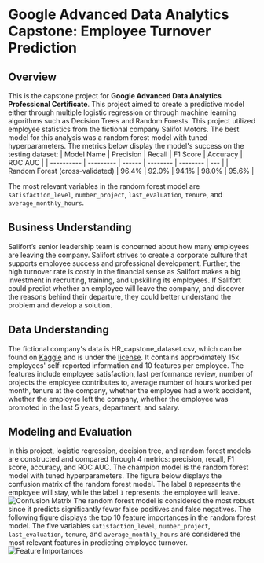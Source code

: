# Google Advanced Data Analytics Capstone: Employee Turnover Prediction
## Overview 
This is the capstone project for __Google Advanced Data Analytics Professional Certificate__. This project aimed to create a predictive model either through multiple logistic regression or through machine learning algorithms such as Decision Trees and Random Forests. This project utilized employee statistics from the fictional company Salifot Motors.
The best model for this analysis was a random forest model with tuned hyperparameters. The metrics below display the model's success on the testing dataset:
| Model Name | Precision | Recall | F1 Score | Accuracy | ROC AUC |
| ---------- | --------- | ------ | -------- | -------- | --- |
| Random Forest (cross-validated) | 96.4% | 92.0% | 94.1% | 98.0% | 95.6% |

The most relevant variables in the random forest model are `satisfaction_level`, `number_project`, `last_evaluation`, `tenure`, and `average_monthly_hours`.
## Business Understanding
Salifort’s senior leadership team is concerned about how many employees are leaving the company. Salifort strives to create a corporate culture that supports employee success and professional development. Further, the high turnover rate is costly in the financial sense as Salifort makes a big investment in recruiting, training, and upskilling its employees. If Salifort could predict whether an employee will leave the company, and discover the reasons behind their departure, they could better understand the problem and develop a solution.
## Data Understanding
The fictional company's data is HR_capstone_dataset.csv, which can be found on [Kaggle](https://www.kaggle.com/datasets/mfaisalqureshi/hr-analytics-and-job-prediction?select=HR_comma_sep.csv) and is under the [license](https://creativecommons.org/publicdomain/zero/1.0/). It contains approximately 15k employees' self-reported information and 10 features per employee. The features include employee satisfaction, last performance review, number of projects the employee contributes to, average number of hours worked per month, tenure at the company, whether the employee had a work accident, whether the employee left the company, whether the employee was promoted in the last 5 years, department, and salary.
## Modeling and Evaluation
In this project, logistic regression, decision tree, and random forest models are constructed and compared through 4 metrics: precision, recall, F1 score, accuracy, and ROC AUC. The champion model is the random forest model with tuned hyperparameters. The figure below displays the confusion matrix of the random forest model. The label `0` represents the employee will stay, while the label `1` represents the employee will leave.
![Confusion Matrix](images,Random_forest_confusion_matrix)
The random forest model is considered the most robust since it predicts significantly fewer false positives and false negatives.
The following figure displays the top 10 feature importances in the random forest model. The five variables `satisfaction_level`, `number_project`, `last_evaluation`, `tenure`, and `average_monthly_hours` are considered the most relevant features in predicting employee turnover.
![Feature Importances](images.Random_forest_importance_top10)
